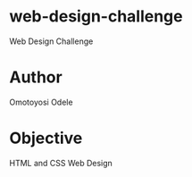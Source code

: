 # web-design-challenge
Web Design Challenge
# Author
Omotoyosi Odele
# Objective
HTML and CSS Web Design
